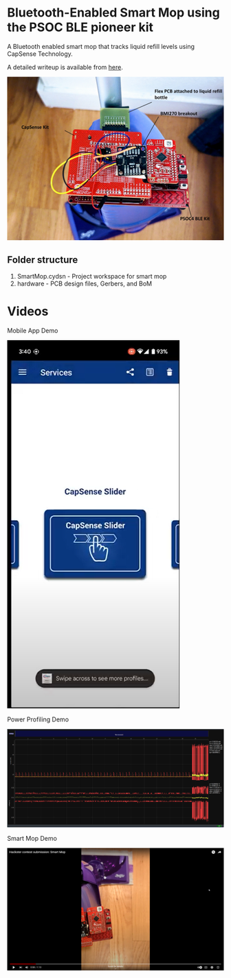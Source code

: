 # Bluetooth-Enabled Smart Mop using the PSOC BLE pioneer kit

A Bluetooth enabled smart mop that tracks liquid refill levels using CapSense Technology.

A detailed writeup is available from [here](https://www.hackster.io/yamanoorsai/bluetooth-enabled-smart-mop-using-the-psoc-ble-pioneer-kit-8d9399).

![components](img/components.jpg)
 
## Folder structure

1. SmartMop.cydsn - Project workspace for smart mop
2. hardware - PCB design files, Gerbers, and BoM


# Videos

Mobile App Demo

[![Mobile App](img/mobile_app.png)](https://youtu.be/IKcgmNtHvTE)

Power Profiling Demo

[![Mobile App](img/current_profile.png)](https://youtu.be/xdpfqVLTkSI)

Smart Mop Demo

[![Mobile App](img/smart_mop.png)](https://youtu.be/77htJh98pJc)
